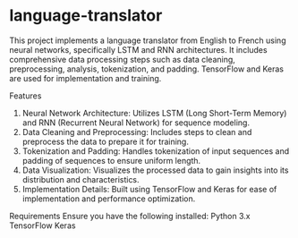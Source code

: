 # language-translator
This project implements a language translator from English to French using neural networks, specifically LSTM and RNN architectures. It includes comprehensive data processing steps such as data cleaning, preprocessing, analysis, tokenization, and padding. TensorFlow and Keras are used for implementation and training.

Features
1) Neural Network Architecture: Utilizes LSTM (Long Short-Term Memory) and RNN (Recurrent Neural Network) for sequence modeling.
2) Data Cleaning and Preprocessing: Includes steps to clean and preprocess the data to prepare it for training.
3) Tokenization and Padding: Handles tokenization of input sequences and padding of sequences to ensure uniform length.
4) Data Visualization: Visualizes the processed data to gain insights into its distribution and characteristics.
5) Implementation Details: Built using TensorFlow and Keras for ease of implementation and performance optimization.

Requirements
Ensure you have the following installed:
Python 3.x
TensorFlow
Keras
